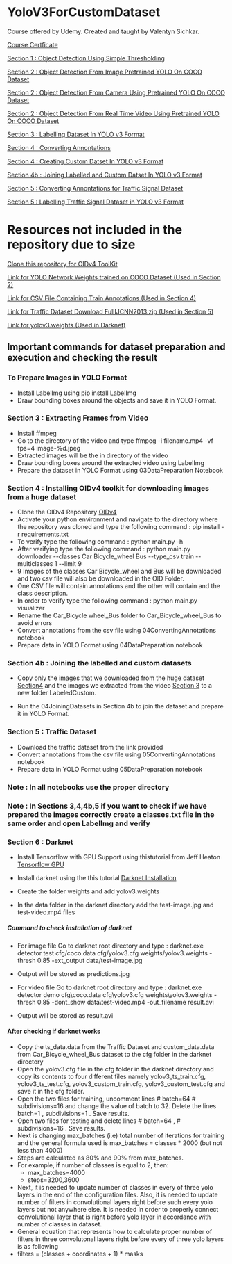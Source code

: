 # YoloV3ForCustomDataset
Course offered by Udemy. Created and taught by Valentyn Sichkar.


[Course Certficate]()

[Section 1 : Object Detection Using Simple Thresholding](https://github.com/MBadriNarayanan/YoloV3ForCustomDataset/blob/master/Section1/01SimpleObjectDetectionByThresholdingWithMask.ipynb)

[Section 2 : Object Detection From Image Pretrained YOLO On COCO Dataset](https://github.com/MBadriNarayanan/YoloV3ForCustomDataset/blob/master/Section2/02YoloV3PretrainedImageDetection.ipynb)

[Section 2 : Object Detection From Camera Using Pretrained YOLO On COCO Dataset](https://github.com/MBadriNarayanan/YoloV3ForCustomDataset/blob/master/Section2/02YoloV3PretrainedCamera.ipynb)

[Section 2 : Object Detection From Real Time Video Using Pretrained YOLO On COCO Dataset](https://github.com/MBadriNarayanan/YoloV3ForCustomDataset/blob/master/Section2/02YoloV3PretrainedRealTime.ipynb)

[Section 3 : Labelling Dataset In YOLO v3 Format](https://github.com/MBadriNarayanan/YoloV3ForCustomDataset/blob/master/Section3/03DataPreparation.ipynb)

[Section 4 : Converting Annontations](https://github.com/MBadriNarayanan/YoloV3ForCustomDataset/blob/master/Section4/04ConvertingAnnotations.ipynb)

[Section 4 : Creating Custom Datset In YOLO v3 Format](https://github.com/MBadriNarayanan/YoloV3ForCustomDataset/blob/master/Section4/04DataPreparation.ipynb)

[Section 4b : Joining Labelled and Custom Datset In YOLO v3 Format](https://github.com/MBadriNarayanan/YoloV3ForCustomDataset/blob/master/Section4b/04JoiningDatasets.ipynb)

[Section 5 : Converting Annontations for Traffic Signal Dataset](https://github.com/MBadriNarayanan/YoloV3ForCustomDataset/blob/master/Section5/05ConvertingAnnotations.ipynb)

[Section 5 : Labelling Traffic Signal Dataset in YOLO v3 Format](https://github.com/MBadriNarayanan/YoloV3ForCustomDataset/blob/master/Section5/05DataPreparation.ipynb)

# Resources not included in the repository due to size

[Clone this repository for OIDv4 ToolKit](https://github.com/EscVM/OIDv4_ToolKit)

[Link for YOLO Network Weights trained on COCO Dataset (Used in Section 2)](https://drive.google.com/drive/folders/1ec5eIn1G9xs-SfdXEhjCLDEc1HHJ_USv?usp=sharing)

[Link for CSV File Containing Train Annotations (Used in Section 4)](https://drive.google.com/file/d/1HUSi5Iu3Y3GjJ1qJcRz6JkM_wtgILy9y/view?usp=sharing)

[Link for Traffic Dataset Download FullIJCNN2013.zip (Used in Section 5)](https://sid.erda.dk/public/archives/ff17dc924eba88d5d01a807357d6614c/published-archive.html)

[Link for yolov3.weights (Used in Darknet)](https://drive.google.com/file/d/1lwzseO2rlwcithPUhnIjIOVztk0rmRrP/view?usp=sharing)

## Important commands for dataset preparation and execution and checking the result

### To Prepare Images in YOLO Format

* Install LabelImg using pip install LabelImg
* Draw bounding boxes around the objects and save it in YOLO Format.

### Section 3 : Extracting Frames from Video

* Install ffmpeg
* Go to the directory of the video and type ffmpeg -i filename.mp4 -vf fps=4 image-%d.jpeg
* Extracted images will be the in directory of the video
* Draw bounding boxes around the extracted video using LabelImg
* Prepare the dataset in YOLO Format using 03DataPreparation Notebook

### Section 4 : Installing OIDv4 toolkit for downloading images from a huge dataset

* Clone the OIDv4 Repository [OIDv4](https://github.com/EscVM/OIDv4_ToolKit)
* Activate your python environment and navigate to the directory where the repository was cloned and type the following command : pip install -r requirements.txt
* To verify type the following command : python main.py -h
* After verifying type the following command : python main.py downloader --classes Car Bicycle_wheel Bus --type_csv train --multiclasses 1 --limit 9
* 9 Images of the classes Car Bicycle_wheel and Bus will be downloaded and two csv file will also be downloaded in the OID Folder.
* One CSV file will contain annotations and the other will contain and the class description.
* In order to verify type the following command : python main.py visualizer
* Rename the Car_Bicycle wheel_Bus folder to Car_Bicycle_wheel_Bus to avoid errors
* Convert annotations from the csv file using 04ConvertingAnnotations notebook
* Prepare data in YOLO Format using 04DataPreparation notebook


### Section 4b : Joining the labelled and custom datasets

* Copy only the images that we downloaded from the huge dataset [Section4](https://github.com/MBadriNarayanan/YoloV3ForCustomDataset/tree/master/Section4/Dataset/train/Car_Bicycle_wheel_Bus) and the images we extracted from the video [Section 3](https://github.com/MBadriNarayanan/YoloV3ForCustomDataset/tree/master/Section3) to a new folder LabeledCustom.

* Run the 04JoiningDatasets in Section 4b to join the dataset and prepare it in YOLO Format.

### Section 5 : Traffic Dataset

* Download the traffic dataset from the link provided
* Convert annotations from the csv file using 05ConvertingAnnotations notebook
* Prepare data in YOLO Format using 05DataPreparation notebook


### Note : In all notebooks use the proper directory 

### Note : In Sections 3,4,4b,5 if you want to check if we have prepared the images correctly create a classes.txt file in the same order and open LabelImg and verify

### Section 6 : Darknet

* Install Tensorflow with GPU Support using thistutorial from Jeff Heaton [Tensorflow GPU](https://www.youtube.com/watch?v=qrkEYf-YDyI)

* Install darknet using the this tutorial [Darknet Installation](https://medium.com/analytics-vidhya/installing-darknet-on-windows-462d84840e5a)

* Create the folder weights and add yolov3.weights

* In the data folder in the darknet directory add the test-image.jpg and test-video.mp4 files

##### Command to check installation of darknet

* For image file 
Go to darknet root directory and type : darknet.exe detector test cfg/coco.data cfg/yolov3.cfg weights/yolov3.weights -thresh 0.85 -ext_output data/test-image.jpg

* Output will be stored as predictions.jpg

* For video file
Go to darknet root directory and type : darknet.exe detector demo cfg\coco.data cfg\yolov3.cfg weights\yolov3.weights
-thresh 0.85 -dont_show data\test-video.mp4 -out_filename result.avi

* Output will be stored as result.avi


#### After checking if darknet works

* Copy the ts_data.data from the Traffic Dataset and custom_data.data from Car_Bicycle_wheel_Bus dataset to the cfg folder in the darknet directory
* Open the yolov3.cfg file in the cfg folder in the darknet directory and copy its contents to four different files namely yolov3_ts_train.cfg, yolov3_ts_test.cfg, yolov3_custom_train.cfg, yolov3_custom_test.cfg and save it in the cfg folder.
* Open the two files for training, uncomment lines # batch=64 # subdivisions=16 and change the value of batch to 32. Delete the lines batch=1 , subdivisions=1 . Save results. 
* Open two files for testing and delete lines # batch=64 , # subdivisions=16 . Save results. 
* Next is changing max_batches (i.e) total number of iterations for training and the general formula used is  max_batches = classes * 2000 (but not less than 4000)
* Steps are calculated as 80% and 90% from max_batches.
* For example, if number of classes is equal to 2, then:
  * max_batches=4000
  * steps=3200,3600
* Next, it is needed to update number of classes in every of three yolo layers in the end of
the configuration files. Also, it is needed to update number of filters in convolutional layers right before such every yolo layers but not anywhere else. It is needed in order to properly connect convolutional layer that is right before yolo layer in accordance with number of classes in dataset.
* General equation that represents how to calculate proper number of filters in three convolutonal layers right before every of three yolo layers is as following 
 * filters = (classes + coordinates + 1) * masks
